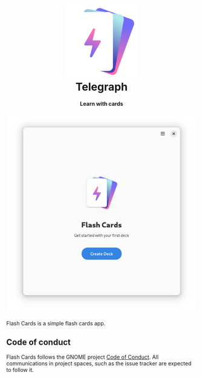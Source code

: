 <h1 align="center">
  <img src="data/icons/hicolor/scalable/apps/io.github.fkinoshita.FlashCards.svg" alt="Flash Cards Icon" width="192" height="192"/>
  <br>
  Telegraph
</h1>

<p align="center"><strong>Learn with cards</strong></p>

<p align="center">
  <img src="/data/screenshots/preview.png" alt="Preview"/>
</p>

Flash Cards is a simple flash cards app.

## Code of conduct

Flash Cards follows the GNOME project [Code of Conduct](./code-of-conduct.md). All
communications in project spaces, such as the issue tracker are expected to follow it.

